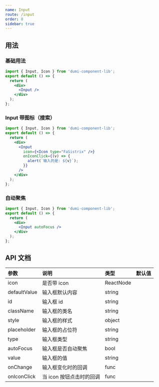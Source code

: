 ```yaml
---
name: Input
route: /input
order: 8
sidebar: true
---
```


## 用法

### 基础用法

```jsx
import { Input, Icon } from 'dumi-component-lib';
export default () => {
  return (
    <div>
      <Input />
    </div>
  );
};
```

### Input 带图标（搜索）

```jsx
import { Input, Icon } from 'dumi-component-lib';
export default () => {
  return (
    <div>
      <Input
        icon={<Icon type="FaSistrix" />}
        onIconClick={(v) => {
          alert(`输入的是: ${v}`);
        }}
      />
    </div>
  );
};
```

### 自动聚焦

```jsx
import { Input, Icon } from 'dumi-component-lib';
export default () => {
  return (
    <div>
      <Input autoFocus />
    </div>
  );
};
```

## API 文档

| 参数         | 说明                     | 类型      | 默认值 |
| :----------- | :----------------------- | :-------- | :----- |
| icon         | 是否带 icon              | ReactNode |        |
| defaultValue | 输入框默认内容           | string    |        |
| id           | 输入框 id                | string    |        |
| className    | 输入框的类名             | string    |        |
| style        | 输入框的样式             | object    |        |
| placeholder  | 输入框的占位符           | string    |        |
| type         | 输入框类型               | string    |        |
| autoFocus    | 输入框是否自动聚焦       | bool      |        |
| value        | 输入框的值               | string    |        |
| onChange     | 输入框变化时的回调       | func      |        |
| onIconClick  | 当 icon 按钮点击时的回调 | func      |        |
